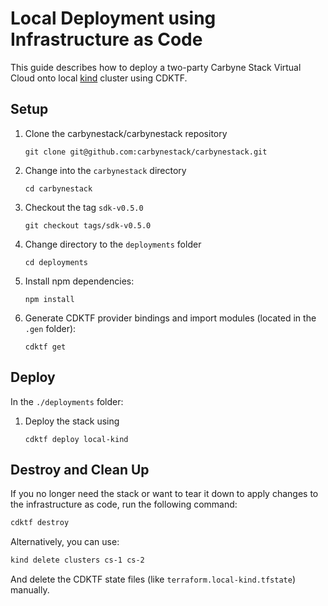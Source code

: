# Local Deployment using Infrastructure as Code

This guide describes how to deploy a two-party Carbyne Stack Virtual Cloud
onto local [kind](https://kind.sigs.k8s.io/) cluster using CDKTF.

## Setup

1. Clone the carbynestack/carbynestack repository

    ```shell
    git clone git@github.com:carbynestack/carbynestack.git
    ```

1. Change into the `carbynestack` directory

    ```shell
    cd carbynestack
    ```

1. Checkout the tag `sdk-v0.5.0`

    ```shell
    git checkout tags/sdk-v0.5.0
    ```

1. Change directory to the `deployments` folder

    ```shell
    cd deployments
    ```

1. Install npm dependencies:

    ```shell
    npm install
    ```

1. Generate CDKTF provider bindings and import modules (located in the `.gen` folder):

    ```shell
    cdktf get
    ```

## Deploy

In the `./deployments` folder:

1. Deploy the stack using

    ```shell
    cdktf deploy local-kind
    ```

## Destroy and Clean Up

If you no longer need the stack or want to tear it down to apply changes to the
infrastructure as code, run the following command:

```bash
cdktf destroy
```

Alternatively, you can use:

```bash
kind delete clusters cs-1 cs-2
```

And delete the CDKTF state files (like `terraform.local-kind.tfstate`) manually.

